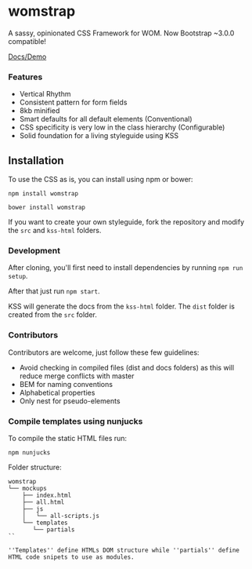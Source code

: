 # womstrap

A sassy, opinionated CSS Framework for WOM. Now Bootstrap ~3.0.0 compatible!

[Docs/Demo](http://tinet-ux.github.io/womstrap/docs)

### Features

* Vertical Rhythm
* Consistent pattern for form fields
* 8kb minified
* Smart defaults for all default elements (Conventional)
* CSS specificity is very low in the class hierarchy (Configurable)
* Solid foundation for a living styleguide using KSS

## Installation

To use the CSS as is, you can install using npm or bower:

```
npm install womstrap
```

```
bower install womstrap
```

If you want to create your own styleguide, fork the repository and modify the `src` and `kss-html` folders.


### Development

After cloning, you'll first need to install dependencies by running `npm run setup`.

After that just run `npm start`.

KSS will generate the docs from the `kss-html` folder. The `dist` folder is created from  the `src` folder.

### Contributors

Contributors are welcome, just follow these few guidelines:

* Avoid checking in compiled files (dist and docs folders) as this will reduce merge conflicts with master
* BEM for naming conventions
* Alphabetical properties
* Only nest for pseudo-elements

### Compile templates using nunjucks

To compile the static HTML files run:
```
npm nunjucks
```

Folder structure:
```
womstrap
└── mockups
    ├── index.html
    ├── all.html
    ├── js
    │   └── all-scripts.js
    └── templates
       └── partials
``

''Templates'' define HTMLs DOM structure while ''partials'' define HTML code snipets to use as modules.